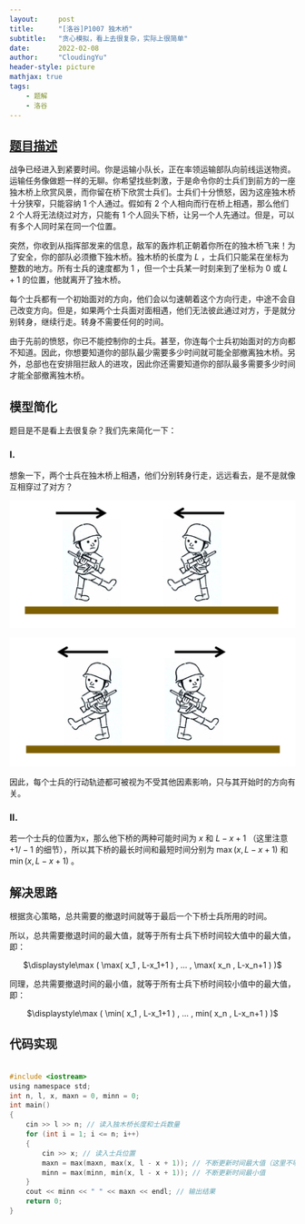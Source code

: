 ```yaml
---
layout:     post
title:      "[洛谷]P1007 独木桥"
subtitle:   "贪心模拟，看上去很复杂，实际上很简单"
date:       2022-02-08
author:     "CloudingYu"
header-style: picture
mathjax: true
tags:
    - 题解
    - 洛谷
---
```

## [题目描述](https://www.luogu.com.cn/problem/P1007)

战争已经进入到紧要时间。你是运输小队长，正在率领运输部队向前线运送物资。运输任务像做题一样的无聊。你希望找些刺激，于是命令你的士兵们到前方的一座独木桥上欣赏风景，而你留在桥下欣赏士兵们。士兵们十分愤怒，因为这座独木桥十分狭窄，只能容纳 $1$ 个人通过。假如有 $2$ 个人相向而行在桥上相遇，那么他们 $2$ 个人将无法绕过对方，只能有 $1$ 个人回头下桥，让另一个人先通过。但是，可以有多个人同时呆在同一个位置。

  
  

突然，你收到从指挥部发来的信息，敌军的轰炸机正朝着你所在的独木桥飞来！为了安全，你的部队必须撤下独木桥。独木桥的长度为 $L$ ，士兵们只能呆在坐标为整数的地方。所有士兵的速度都为 $1$ ，但一个士兵某一时刻来到了坐标为 $0$ 或 $L+1$ 的位置，他就离开了独木桥。

  
  

每个士兵都有一个初始面对的方向，他们会以匀速朝着这个方向行走，中途不会自己改变方向。但是，如果两个士兵面对面相遇，他们无法彼此通过对方，于是就分别转身，继续行走。转身不需要任何的时间。

  
  

由于先前的愤怒，你已不能控制你的士兵。甚至，你连每个士兵初始面对的方向都不知道。因此，你想要知道你的部队最少需要多少时间就可能全部撤离独木桥。另外，总部也在安排阻拦敌人的进攻，因此你还需要知道你的部队最多需要多少时间才能全部撤离独木桥。

  

## 模型简化

题目是不是看上去很复杂？我们先来简化一下：

  

### I.

想象一下，两个士兵在独木桥上相遇，他们分别转身行走，远远看去，是不是就像互相穿过了对方？

![相向而行](/img/posts/2022-02-08-luogu-P1007/1.png)

![背道而驰](/img/posts/2022-02-08-luogu-P1007/2.png)

  

因此，每个士兵的行动轨迹都可被视为不受其他因素影响，只与其开始时的方向有关。

  

### II.

若一个士兵的位置为x，那么他下桥的两种可能时间为 $x$ 和 $L-x+1$ （这里注意 $+1/-1$ 的细节），所以其下桥的最长时间和最短时间分别为 $\max( x , L-x+1 )$ 和 $\min( x , L-x+1 )$ 。

  
  

## 解决思路

根据贪心策略，总共需要的撤退时间就等于最后一个下桥士兵所用的时间。

  

所以，总共需要撤退时间的最大值，就等于所有士兵下桥时间较大值中的最大值，即：

<p style="text-align: center;">$\displaystyle\max ( \max( x_1 , L-x_1+1 ) , ... , \max( x_n , L-x_n+1 ) )$</p>


同理，总共需要撤退时间的最小值，就等于所有士兵下桥时间较小值中的最大值，即：

<p style="text-align: center;">$\displaystyle\max ( \min( x_1 , L-x_1+1 ) ,  ... , min( x_n , L-x_n+1 ) )$</p>

  
  

## 代码实现

  

```c

#include <iostream>
using namespace std;
int n, l, x, maxn = 0, minn = 0;
int main()
{
    cin >> l >> n; // 读入独木桥长度和士兵数量
    for (int i = 1; i <= n; i++)
    {
        cin >> x; // 读入士兵位置
        maxn = max(maxn, max(x, l - x + 1)); // 不断更新时间最大值（这里不明白的看“整体思路”）
        minn = max(minn, min(x, l - x + 1)); // 不断更新时间最小值
    }
    cout << minn << " " << maxn << endl; // 输出结果
    return 0;
}
```